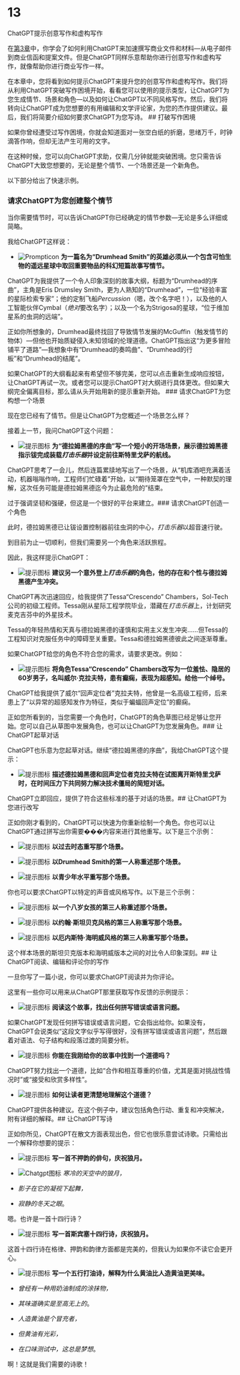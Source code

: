 # 13

ChatGPT提示创意写作和虚构写作

在[第3章](c03.xhtml)中，你学会了如何利用ChatGPT来加速撰写商业文件和材料—从电子邮件到商业信函和提案文件。但是ChatGPT同样乐意帮助你进行创意写作和虚构写作，就像帮助你进行商业写作一样。

在本章中，您将看到如何提示ChatGPT来提升您的创意写作和虚构写作。我们将从利用ChatGPT突破写作困境开始，看看您可以使用的提示类型，让ChatGPT为您生成情节、场景和角色—以及如何让ChatGPT以不同风格写作。然后，我们将转向让ChatGPT成为您想要的有用编辑和文学评论家，为您的杰作提供建议。最后，我们将简要介绍如何要求ChatGPT为您写诗。  ## 打破写作困境

如果你曾经遭受过写作困境，你就会知道面对一张空白纸的折磨，思绪万千，时钟滴答作响，但却无法产生可用的文字。

在这种时候，您可以向ChatGPT求助，仅需几分钟就能突破困境。您只需告诉ChatGPT大致您想要的，无论是整个情节、一个场景还是一个新角色。

以下部分给出了快速示例。

### 请求ChatGPT为您创建整个情节

当你需要情节时，可以告诉ChatGPT你已经确定的情节参数—无论是多么详细或简略。

我给ChatGPT这样说：

+   ![Prompticon](images/prompticon.png) **为一篇名为“Drumhead Smith”的英雄必须从一个包含可怕生物的遥远星球中取回重要物品的科幻短篇故事写情节。**

ChatGPT为我提供了一个令人印象深刻的故事大纲，标题为“Drumhead的序曲”，主角是Eris Drumsley Smith，更为人熟知的“Drumhead”，一位“经验丰富的星际检索专家”；他的定制飞船*Percussion*（嗯，改个名字吧！），以及他的人工智能伙伴Cymbal（*绝对*要改名字）；以及一个名为Strigosa的星球，“位于维加星系的虫洞的远端”。

正如你所想象的，Drumhead最终找回了导致情节发展的McGuffin（触发情节的物体）—但他也开始质疑侵入未知领域的伦理道德。ChatGPT指出这“为更多冒险铺平了道路”—我想象中有“Drumhead的奏鸣曲”、“Drumhead的行板”和“Drumhead的结尾”。

如果ChatGPT的大纲看起来有希望但不够完美，您可以点击重新生成响应按钮，让ChatGPT再试一次。或者您可以提示ChatGPT对大纲进行具体更改。但如果大纲完全偏离目标，那么请从头开始用新的提示重新开始。  ### 请求ChatGPT为您构想一个场景

现在您已经有了情节。但是让ChatGPT为您概述一个场景怎么样？

接着上一节，我问ChatGPT这个问题：

+   ![提示图标](images/prompticon.png) **为“德拉姆黑德的序曲”写一个短小的开场场景，展示德拉姆黑德指示钹完成装载*打击乐器*并设定前往斯特里戈萨的航线。**

ChatGPT思考了一会儿，然后连篇累牍地写出了一个场景，从“机库酒吧充满着活动，机器嗡嗡作响，工程师们忙碌着”开始，以“期待笼罩在空气中，一种默契的理解，这次任务可能是德拉姆黑德迄今为止最危险的”结束。

过于强调坚韧和强硬，但这是一个很好的平台来建立。### 请求ChatGPT创造一个角色

此时，德拉姆黑德已让钹设置控制器前往虫洞的中心，*打击乐器*以超音速行驶。

到目前为止一切顺利，但我们需要另一个角色来活跃旅程。

因此，我这样提示ChatGPT：

+   ![提示图标](images/prompticon.png) **建议另一个意外登上*打击乐器*的角色，他的存在和个性与德拉姆黑德产生冲突。**

ChatGPT再次迅速回应，给我提供了Tessa“Crescendo” Chambers，Sol-Tech公司的初级工程师。Tessa刚从星际工程学院毕业，潜藏在*打击乐器*上，计划研究麦克吉芬中的外星技术。

Tessa的年轻热情和天真与德拉姆黑德的谨慎和实用主义发生冲突……但Tessa的工程知识对克服任务中的障碍至关重要。Tessa和德拉姆黑德彼此之间逐渐尊重。

如果ChatGPT给您的角色不符合您的需求，请要求更改。例如：

+   ![提示图标](images/prompticon.png) **将角色Tessa“Crescendo” Chambers改写为一位羞怯、隐居的60岁男子，名叫威尔·克拉夫特，患有癫痫，表现为超感知。给他一个绰号。**

ChatGPT给我提供了威尔“回声定位者”克拉夫特，他曾是一名高级工程师，后来患上了“以异常的超感知发作为特征，类似于蝙蝠回声定位”的癫痫。

正如您所看到的，当您需要一个角色时，ChatGPT的角色草图已经足够让您开始。您可以自己从草图中发展角色，也可以让ChatGPT为您发展角色。### 让ChatGPT起草对话

ChatGPT也乐意为您起草对话。继续“德拉姆黑德的序曲”，我给ChatGPT这个提示：

+   ![提示图标](images/prompticon.png) **描述德拉姆黑德和回声定位者克拉夫特在试图离开斯特里戈萨时，在时间压力下共同努力解决技术僵局的简短对话。**

ChatGPT立即回应，提供了符合这些标准的基于对话的场景。## 让ChatGPT为您进行改写

正如你刚才看到的，ChatGPT可以快速为你重新绘制一个角色。你也可以让ChatGPT通过拼写出你需要���内容来进行其他重写。以下是三个示例：

+   ![提示图标](images/prompticon.png) **以过去时态重写那个场景。**

+   ![提示图标](images/prompticon.png) **以Drumhead Smith的第一人称重述那个场景。**

+   ![提示图标](images/prompticon.png) **以青少年水平重写那个场景。**

你也可以要求ChatGPT以特定的声音或风格写作。以下是三个示例：

+   ![提示图标](images/prompticon.png) **以一个八岁女孩的第三人称重述那个场景。**

+   ![提示图标](images/prompticon.png) **以约翰·斯坦贝克风格的第三人称重写那个场景。**

+   ![提示图标](images/prompticon.png) **以厄内斯特·海明威风格的第三人称重写那个场景。**

这个样本场景的斯坦贝克版本和海明威版本之间的对比令人印象深刻。## 让ChatGPT阅读、编辑和评论你的写作

一旦你写了一篇小说，你可以要求ChatGPT阅读并为你评论。

这里有一些你可以用来从ChatGPT那里获取写作反馈的示例提示：

+   ![提示图标](images/prompticon.png) **阅读这个故事，找出任何拼写错误或语言问题。**

如果ChatGPT发现任何拼写错误或语言问题，它会指出给你。如果没有，ChatGPT会说类似“这段文字似乎写得很好，没有拼写错误或语言问题”，然后跟着对语法、句子结构和段落过渡的简要分析。

+   ![提示图标](images/prompticon.png) **你能在我刚给你的故事中找到一个道德吗？**

ChatGPT努力找出一个道德，比如“合作和相互尊重的价值，尤其是面对挑战性情况时”或“接受和欣赏多样性”。

+   ![提示图标](images/prompticon.png) **如何让读者更清楚地理解这个道德？**

ChatGPT提供各种建议。在这个例子中，建议包括角色行动、重复和冲突解决，附有详细的解释。## 让ChatGPT写诗

正如你所见，ChatGPT在散文方面表现出色，但它也很乐意尝试诗歌。只需给出一个解释你想要的提示：

+   ![提示图标](images/prompticon.png) **写一首不押韵的俳句，庆祝狼月。**

+   ![Chatgpt图标](images/chatgpticon.png) *寒冷的天空中的狼月，*

+   *影子在它的凝视下起舞，*

+   *寂静的冬天之眼*。

嗯。也许是一首十四行诗？

+   ![提示图标](images/prompticon.png) **写一首斯宾塞十四行诗，庆祝狼月。**

这首十四行诗在格律、押韵和韵律方面都是完美的，但我认为如果你不读它会更开心。

+   ![提示图标](images/prompticon.png) **写一个五行打油诗，解释为什么黄油比人造黄油更美味。**

+   *曾经有一种用奶油制成的涂抹物，*

+   *其味道确实是至高无上的*。

+   *人造黄油是个冒充者，*

+   *但黄油有光彩，*

+   *在口味测试中，这总是梦想*。

啊！这就是我们需要的诗歌！
